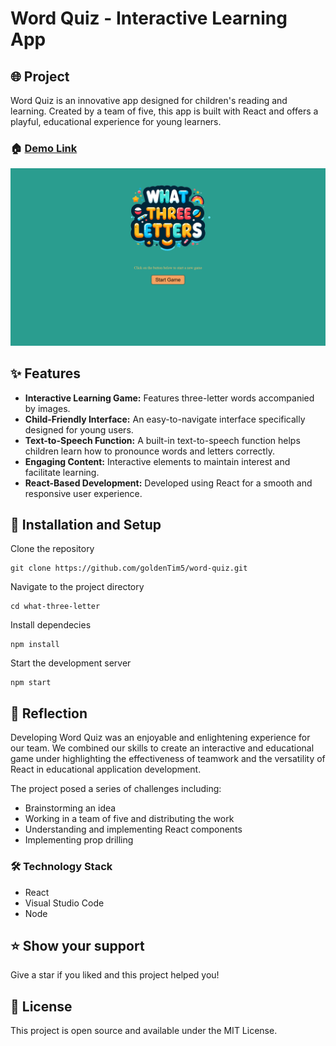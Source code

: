 # Word Quiz - Interactive Learning App

## 🌐 Project

Word Quiz is an innovative app designed for children's reading and learning. Created by a team of five, this app is built with React and offers a playful, educational experience for young learners.

### 🏠 [Demo Link](https://gf-word-quiz.netlify.app/)

![alt text](src/assets/image.PNG)

## ✨ Features

- **Interactive Learning Game:** Features three-letter words accompanied by images.
- **Child-Friendly Interface:** An easy-to-navigate interface specifically designed for young users.
- **Text-to-Speech Function:** A built-in text-to-speech function helps children learn how to pronounce words and letters correctly.
- **Engaging Content:** Interactive elements to maintain interest and facilitate learning.
- **React-Based Development:** Developed using React for a smooth and responsive user experience.

## 🔧 Installation and Setup

Clone the repository

```
git clone https://github.com/goldenTim5/word-quiz.git
```

Navigate to the project directory

```
cd what-three-letter
```

Install dependecies

```
npm install
```

Start the development server

```
npm start
```

## 🧠 Reflection

Developing Word Quiz was an enjoyable and enlightening experience for our team. We combined our skills to create an interactive and educational game under highlighting the effectiveness of teamwork and the versatility of React in educational application development.

The project posed a series of challenges including:

- Brainstorming an idea
- Working in a team of five and distributing the work
- Understanding and implementing React components
- Implementing prop drilling

### 🛠️ Technology Stack

- React
- Visual Studio Code
- Node

## ⭐️ Show your support

Give a star if you liked and this project helped you!

## 📝 License

This project is open source and available under the MIT License.
